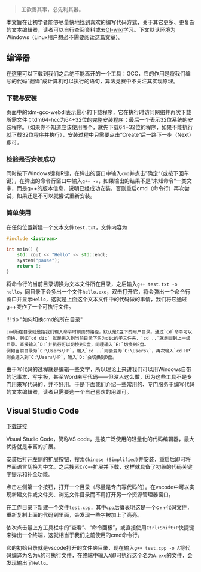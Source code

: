 > 工欲善其事，必先利其器。

本文旨在让初学者能够尽量快地找到喜欢的编写代码方式，关于其它更多、更复杂的文本编辑器，读者可以自行查阅资料或去[OI-wiki](https://oi-wiki.org/tools/)学习。下文默认环境为Windows（Linux用户想必不需要阅读这篇文章）。

## 编译器

在[这里](https://jmeubank.github.io/tdm-gcc/download/)可以下载到我们之后绝不能离开的一个工具：GCC，它的作用是将我们编写的代码“翻译”成计算机可以执行的语句，算法竞赛中不关注其实现原理。

### 下载与安装

页面中的tdm-gcc-webdl表示最小的下载程序，它在执行时访问网络并再次下载所需文件；tdm64-hcc为64+32位的完整安装程序；最后一个表示32位系统的安装程序。（如果你不知道应该使用哪个，就先下载64+32位的程序，如果不能执行就下载32位程序并执行），安装过程中只需要点击“Create“后一路下一步（Next）即可。

### 检验是否安装成功

同时按下Windows键和R键，在弹出的窗口中输入`cmd`并点击”确定“（或按下回车键），在弹出的命令行窗口中输入`g++ -v`，如果输出的结果不是”未知命令“一类文字，而是g++的版本信息，说明已经成功安装，否则重启cmd（命令行）再次尝试，如果还是不可以就尝试重新安装。

### 简单使用

在任何位置新建一个文本文件`test.txt`，文件内容为

```cpp
#include <iostream>

int main() {
	std::cout << "Hello" << std::endl;
	system("pause");
	return 0;
}
```
将命令行的当前目录切换为文本文件所在目录，之后输入`g++ test.txt -o hello`，同目录下会多出一个文件`hello.exe`，双击打开它，将会弹出一个命令行窗口并显示`Hello`，这就是上面这个文本文件中的代码做的事情，我们将它通过g++变作了一个可执行文件。

!!! tip "如何切换cmd的所在目录"

	cmd所在目录就是指我们输入命令时前面的路径，默认是C盘下的用户目录。通过`cd`命令可以切换，例如`cd dic` 就是进入到当前目录下名为dic的子文件夹，`cd ..`就是回到上一级目录。直接输入`D:`并执行可以切换到D盘，同理输入`E:`切换到E盘。
	例如当前目录为`C:\Users\HP`，输入`cd ..`则会变为`C:\Users\`，再次输入`cd HP`则会进入到`C:\Users\HP`，输入`D:`会切换到D盘。
	
由于写代码的过程就是编辑一些文字，所以理论上来讲我们可以用Windows自带的记事本、写字板，甚至Word来写代码——但没人这么做，因为这些工具不是专门用来写代码的，并不好用。于是下面我们介绍一些常用的、专门服务于编写代码的文本编辑器，读者只需要选一个自己喜欢的用即可。

## Visual Studio Code

[下载链接](https://code.visualstudio.com/Download)

Visual Studio Code，简称VS code，是被广泛使用的轻量化的代码编辑器，最大优势就是丰富的扩展。

安装后打开左侧的扩展按钮，搜索`Chinese (Simplified)`并安装，重启后即可将界面语言切换为中文。之后搜索`C/C++`扩展并下载，这样就具备了初级的代码关键字提示和补全功能。

点击左侧第一个按钮，打开一个目录（尽量是专门写代码的）。在vscode中可以实现新建文件或文件夹、浏览文件目录而不用打开另一个资源管理器窗口。

在工作目录下新建一个文件`test.cpp`，其中`cpp`后缀表明这是一个c++代码文件，重新复制上面的代码到里面，会发现一些字被加上了高亮。

依次点击最上方工具栏中的“查看”、“命令面板”，或直接使用`Ctrl+Shift+P`快捷键来弹出一个终端，这就相当于我们之前使用的cmd命令行。

它的初始目录就是vscode打开的文件夹目录，现在输入`g++ test.cpp -o A`将代码编译为名为`A`的可执行文件，在终端中输入`A`即可执行这个名为`A.exe`的文件，会发现输出了`Hello`。
